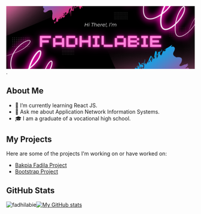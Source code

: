 <div class="hero-img-section">
    <img src="img/fadhilabie.png"  align="right" alt="Coding">
</div>

*.*

## About Me

- 🌱 I’m currently learning React JS.
- 💬 Ask me about Application Network Information Systems.
- 🎓 I am a graduate of a vocational high school.


## My Projects

Here are some of the projects I'm working on or have worked on:

- [Bakpia Fadila Project](https://fadhilabie.github.io/bakpia-fadila/index.html)
- [Bootstrap Project](https://fadhilabie.github.io/green-fields/index.html)

## GitHub Stats

[![My GitHub stats](https://github-readme-stats.vercel.app/api?username=fadhilabie&show_icons=true&theme=radical)](https://github.com/fadhilabie/github-readme-stats)
<img align="left" src="https://github-readme-stats.vercel.app/api/top-langs?username=fadhilabie&show_icons=true&locale=en&layout=compact" alt="fadhilabie" />

